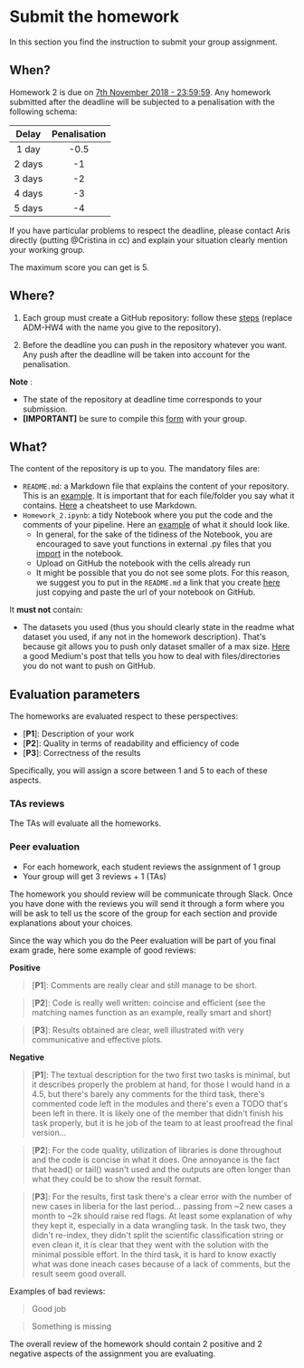 # Submit the homework

In this section you find the instruction to submit your group assignment.

## When?
Homework 2 is due on [7th November 2018 - 23:59:59](http://aris.me/index.php/data-mining-ds-2018). Any homework submitted after the deadline will be subjected to a penalisation with the following schema:

|   Delay  | Penalisation |
|:--------:|:------------:|
|  1 day |     -0.5     |
| 2 days |      -1      |
| 3 days |      -2      |
| 4 days |      -3      |
| 5 days |      -4      |

If you have particular problems to respect the deadline, please contact Aris directly (putting @Cristina in cc) and explain your situation clearly mention your working group.


The maximum score you can get is 5.

## Where?
1. Each group must create a GitHub repository: follow these [steps](https://github.com/CriMenghini/ADM-HW4/blob/master/README.md) (replace ADM-HW4 with the name you give to the repository).

2. Before the deadline you can push in the repository whatever you want. Any push after the deadline will be taken into account for the penalisation.

__Note__ :
* The state of the repository at deadline time corresponds to your submission.
* __[IMPORTANT]__ be sure to compile this [form](https://goo.gl/forms/yhNYjXiGJAR94mTo2) with your group.

## What?

The content of the repository is up to you. The mandatory files are:
* `README.md`: a Markdown file that explains the content of your repository. This is an [example](https://github.com/CriMenghini/Wikipedia/tree/master/Mention). It is important that for each file/folder you say what it contains. [Here](https://github.com/adam-p/markdown-here/wiki/Markdown-Cheatsheet) a cheatsheet to use Markdown.
* `Homework_2.ipynb`: a tidy Notebook where you put the code and the comments of your pipeline. Here an [example](https://github.com/CriMenghini/ADA_Homeworks/blob/master/Homework_2/Hw_2.ipynb) of what it should look like. 
    - In general, for the sake of the tidiness of the Notebook, you are encouraged to save yout functions in external .py files that you [import](https://www.programiz.com/python-programming/modules) in the notebook.
    - Upload on GitHub the notebook with the cells already run
    - It might be possible that you do not see some plots. For this reason, we suggest you to put in the `README.md` a link that you create [here](http://nbviewer.jupyter.org/) just copying and paste the url of your notebook on GitHub.

It __must not__ contain:
* The datasets you used (thus you should clearly state in the readme what dataset you used, if any not in the homework description). That's because git allows you to push only dataset smaller of a max size. [Here](https://medium.com/@haydar_ai/learning-how-to-git-ignoring-files-and-folders-using-gitignore-177556afdbe3) a good Medium's post that tells you how to deal with files/directories you do not want to push on GitHub.


## Evaluation parameters 
The homeworks are evaluated respect to these perspectives:
* [__P1__]: Description of your work
* [__P2__]: Quality in terms of readability and efficiency of code
* [__P3__]: Correctness of the results

Specifically, you will assign a score between 1 and 5 to each of these aspects.

### TAs reviews
The TAs will evaluate all the homeworks.
### Peer evaluation
* For each homework, each student reviews the assignment of 1 group
* Your group will get 3 reviews + 1 (TAs)

The homework you should review will be communicate through Slack. Once you have done with the reviews you will send it through a form where you will be ask to tell us the score of the group for each section and provide explanations about your choices.

Since the way which you do the Peer evaluation will be part of you final exam grade, here some example of good reviews:

__Positive__
> [__P1__]: Comments are really clear and still manage to be short.

> [__P2__]: Code is really well written: coincise and efficient (see the matching names function as an example, really smart and short)

> [__P3__]: Results obtained are clear, well illustrated with very communicative and effective plots.

__Negative__
>[__P1__]:  The textual description for the two first two tasks is minimal, but it describes properly the problem at hand,  for those I would hand in a 4.5,  but there's barely any comments for the third task, there's commented code left in the modules and there's even a TODO that's been left in there.  It is likely one of the member that didn't finish his task properly, but it is he job of the team to at least proofread the final version...

> [__P2__]:  For the code quality, utilization of libraries is done throughout and the code is concise in what it does. One annoyance  is the fact that head() or tail() wasn't used and the outputs are often longer than what they could be to show the result format.

> [__P3__]:  For the results, first task there's a clear error with the number of new cases in liberia for the last period... passing from ~2 new cases a month to ~2k should raise red flags. At least some explanation of why they kept it, especially in a data wrangling task. In the task two, they didn't re-index, they didn't split the scientific classification string or even clean it, it is clear that they went with the solution with the minimal possible effort. In the third task, it is hard to know exactly what was done ineach cases because of a lack of comments, but the result seem good overall.

Examples of bad reviews:
> Good job

> Something is missing

The overall review of the homework should contain 2 positive and 2 negative aspects of the assignment you are evaluating.





